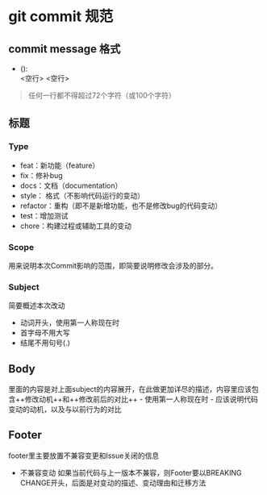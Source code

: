 # git commit 规范
## commit message 格式
- <type>(<scope>): <subject>  
  <空行>  
  <body>  
  <空行>  
  <footer>  
> 任何一行都不得超过72个字符（或100个字符）

## 标题

### Type
- feat：新功能（feature）
- fix：修补bug
- docs：文档（documentation）
- style： 格式（不影响代码运行的变动）
- refactor：重构（即不是新增功能，也不是修改bug的代码变动）
- test：增加测试
- chore：构建过程或辅助工具的变动

### Scope
用来说明本次Commit影响的范围，即简要说明修改会涉及的部分。

### Subject
简要概述本次改动
- 动词开头，使用第一人称现在时
- 首字母不用大写
- 结尾不用句号(.)

## Body
<body>里面的内容是对上面subject的内容展开，在此做更加详尽的描述，内容里应该包含++修改动机++和++修改前后的对比++
- 使用第一人称现在时
- 应该说明代码变动的动机，以及与以前行为的对比

## Footer
footer里主要放置不兼容变更和Issue关闭的信息
- 不兼容变动
    如果当前代码与上一版本不兼容，则Footer要以BREAKING CHANGE开头，后面是对变动的描述、变动理由和迁移方法